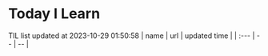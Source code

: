# Today I Learn 
TIL list updated at 2023-10-29 01:50:58
| name | url | updated time |
| :--- | -- | -- |
